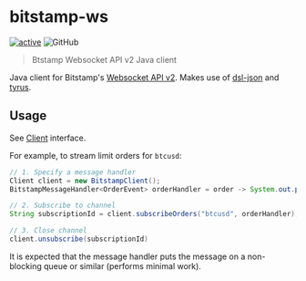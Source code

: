 # bitstamp-ws
[![active](http://www.repostatus.org/badges/latest/active.svg)](http://www.repostatus.org/#active)
![GitHub](https://img.shields.io/github/license/phil8192/webtri.sh.svg)

> Btstamp Websocket API v2 Java client

Java client for Bitstamp's [Websocket API v2](https://www.bitstamp.net/websocket/v2/).
Makes use of [dsl-json](https://github.com/ngs-doo/dsl-json) and [tyrus](https://tyrus-project.github.io/).

## Usage

See
[Client](https://github.com/phil8192/bitstamp-ws/blob/master/src/main/java/net/parasec/trading/bitstampws/Client.java)
interface.

For example, to stream limit orders for `btcusd`:

```java
// 1. Specify a message handler
Client client = new BitstampClient();
BitstampMessageHandler<OrderEvent> orderHandler = order -> System.out.println(order);

// 2. Subscribe to channel
String subscriptionId = client.subscribeOrders("btcusd", orderHandler);

// 3. Close channel
client.unsubscribe(subscriptionId)
```

It is expected that the message handler puts the message on a non-blocking queue or similar (performs minimal work). 
